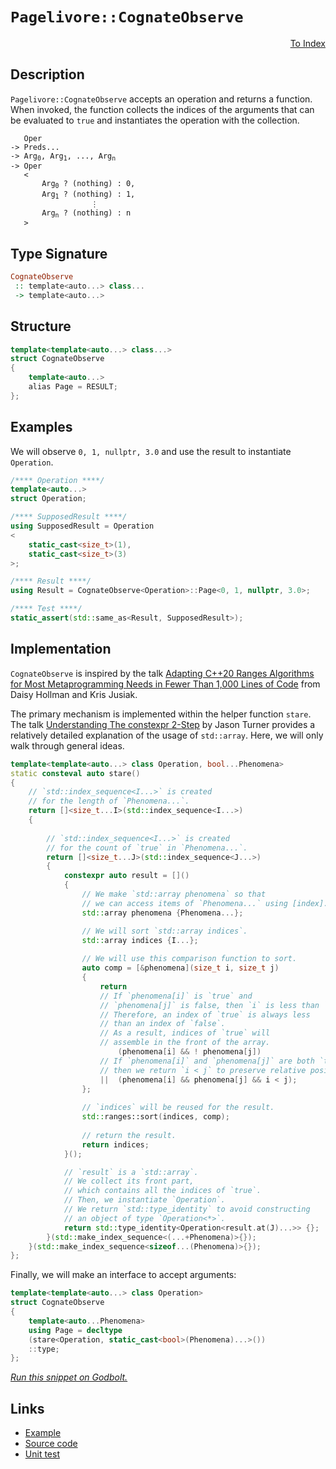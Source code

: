 <!-- Copyright 2024 Feng Mofan
SPDX-License-Identifier: Apache-2.0 -->

# `Pagelivore::CognateObserve`

<p style='text-align: right;'><a href="../../../facilities/metafunctions.md#pagelivore-cognate-observe">To Index</a></p>

## Description

`Pagelivore::CognateObserve` accepts an operation and returns a function.
When invoked, the function collects the indices of the arguments that can be evaluated to `true` and instantiates the operation with the collection.

<pre><code>   Oper
-> Preds...
-> Arg<sub>0</sub>, Arg<sub>1</sub>, ..., Arg<sub>n</sub>
-> Oper
   <
       Arg<sub>0</sub> ? (nothing) : 0,
       Arg<sub>1</sub> ? (nothing) : 1,
                  &vellip;
       Arg<sub>n</sub> ? (nothing) : n
   ></code></pre>

## Type Signature

```Haskell
CognateObserve
 :: template<auto...> class...
 -> template<auto...>
```

## Structure

```C++
template<template<auto...> class...>
struct CognateObserve
{
    template<auto...>
    alias Page = RESULT;
};
```

## Examples

We will observe `0, 1, nullptr, 3.0` and use the result to instantiate `Operation`.

```C++
/**** Operation ****/
template<auto...>
struct Operation;

/**** SupposedResult ****/
using SupposedResult = Operation
<
    static_cast<size_t>(1),
    static_cast<size_t>(3)
>;

/**** Result ****/
using Result = CognateObserve<Operation>::Page<0, 1, nullptr, 3.0>;

/**** Test ****/
static_assert(std::same_as<Result, SupposedResult>);
```

## Implementation

`CognateObserve` is inspired by the talk [Adapting C++20 Ranges Algorithms for Most Metaprogramming Needs in Fewer Than 1,000 Lines of Code](https://youtu.be/69PuizjrgBM?list=PLPqbaGB3rnNmIaWPvuu4U6LWt1XooNi-L) from Daisy Hollman and Kris Jusiak.

The primary mechanism is implemented within the helper function `stare`.
The talk [Understanding The constexpr 2-Step](https://youtu.be/_AefJX66io8?list=PLPqbaGB3rnNmIaWPvuu4U6LWt1XooNi-L) by Jason Turner provides a relatively detailed explanation of the usage of `std::array`. Here, we will only walk through general ideas.

```C++
template<template<auto...> class Operation, bool...Phenomena>
static consteval auto stare()
{
    // `std::index_sequence<I...>` is created
    // for the length of `Phenomena...`.
    return []<size_t...I>(std::index_sequence<I...>)
    {
        
        // `std::index_sequence<I...>` is created
        // for the count of `true` in `Phenomena...`.
        return []<size_t...J>(std::index_sequence<J...>)
        {
            constexpr auto result = []()
            {
                // We make `std::array phenomena` so that
                // we can access items of `Phenomena...` using [index].
                std::array phenomena {Phenomena...};

                // We will sort `std::array indices`.
                std::array indices {I...};
                
                // We will use this comparison function to sort.
                auto comp = [&phenomena](size_t i, size_t j)
                {
                    return
                    // If `phenomena[i]` is `true` and
                    // `phenomena[j]` is false, then `i` is less than `j`.
                    // Therefore, an index of `true` is always less
                    // than an index of `false`.
                    // As a result, indices of `true` will
                    // assemble in the front of the array.
                        (phenomena[i] && ! phenomena[j])
                    // If `phenomena[i]` and `phenomena[j]` are both `true`,
                    // then we return `i < j` to preserve relative positions.
                    ||  (phenomena[i] && phenomena[j] && i < j);
                };
                
                // `indices` will be reused for the result.
                std::ranges::sort(indices, comp);
                
                // return the result.
                return indices;
            }();

            // `result` is a `std::array`.
            // We collect its front part,
            // which contains all the indices of `true`.
            // Then, we instantiate `Operation`.
            // We return `std::type_identity` to avoid constructing
            // an object of type `Operation<*>`.
            return std::type_identity<Operation<result.at(J)...>> {};
        }(std::make_index_sequence<(...+Phenomena)>{});
    }(std::make_index_sequence<sizeof...(Phenomena)>{});
};
```

Finally, we will make an interface to accept arguments:

```C++
template<template<auto...> class Operation>
struct CognateObserve
{
    template<auto...Phenomena>
    using Page = decltype
    (stare<Operation, static_cast<bool>(Phenomena)...>())
    ::type;
};
```

[*Run this snippet on Godbolt.*](https://godbolt.org/#z:OYLghAFBqd5QCxAYwPYBMCmBRdBLAF1QCcAaPECAMzwBtMA7AQwFtMQByARg9KtQYEAysib0QXACx8BBAKoBnTAAUAHpwAMvAFYTStJg1DIApACYAQuYukl9ZATwDKjdAGFUtAK4sGIAKwAzKSuADJ4DJgAcj4ARpjEEhpcpAAOqAqETgwe3r4BwemZjgLhkTEs8YlcybaY9iUMQgRMxAS5Pn5BdQ3Zza0EZdFxCUkpCi1tHfndEwNDFVVjAJS2qF7EyOwcAPQAVAeHR8cnezsmGgCC%2B4cA1AAimKmujMh4mAq3R%2BdXN6f/xx%2BlwuwLMgQiyG8WFuJkCbi8jlohAAnrDsCDzOCGJCvNDYW5kBN0FgqGiMWCIVDMDC4WJgCRCAgWGSrpjKbjqfjWsQmKjAujWb8AcLASC/ntbgBJFipehsQRMRpfQ5A8UigFAsVHW5zYjU74ggiYGUGI34o0mxWYLkI1AAOgdaNukKYCk%2BAHlnjzGqRbrFUJ4HXblAhGKh5UwWZc5o5kM6BBNMAA3MS3Ji2nWTTAQZYYgDsViut2Ltx2OxhADYNESQCAIlhVAB9JQARy8r2tcMlQbJVdueE%2ByD1VvQIJLpfL/GItwIodu9CMs9uqColY0IbDEZ7VbtY5LeoIGwYMP8Vn893xmQAXphGwQg5K0RAa3WGA3m5g2x38d3Hfzc0WJYmAWe7jsWoFgWWa4vvWmBNq27bYp2bi/ru/ImH2A7OsORqjoBYETrcU4znOaBeIIy6rhhGgEMQ7bUf2x7URuDDhowTDbhou74WBB5HieZ4XnC163veDoAFJPjBb5wR%2BX5Ifi4k9v%2BEHjsBhaXARBFoAwiaqKk07pkQtx6goXi0AQNL3AJJjnjmqlaepDlaSWUEAOrUiwTAANaclWL7crytypKGrERgxCioCRirOS5hEAO7UqIx5MMgWxuv2FqfCua4sWxzCcbcXiZEYAmwaotn3NxmlxQRAXEDyyLBaF%2BVMDCBZ5Vujp5kJGmxS57nUvFdC0DqJCWdR9WNYx%2BDpdR1W1XVBDoLWgVNfWeDpe1FiocBvX9Y5PGLYRHm3MNtCjcV1KzlhaAyq0A4CER5EONkM5RZFbQLcdJZGVFd2pFZNlmBWIWbuxlXPngN53v2voibD2gATVP3bQdtV8cQDDo3FUGSlRVZg2FEOnnglUMVh1G0fRfaGHhKOo655bUUTrW2RY2jk5hnxUGISi%2BrOjBrmT3Pzh8nyzoYa6czuOMDeWAAqoZ6lOmC%2BlL5WUWu1PWqLYjxbynz0G6ctaVBkspcems5dRvO0Eo82mwRUHRmmJkfOZBC%2BhtW021WOsMedtBO5B5aukolT0IxJHUlQxCyFrgtpg1vLfYzWkQKz4Wk5VMIg%2BYFa3GAYDNeDzDs5z57I%2Bn454wTGhZyTFhk%2BeDF02ujfl6elcXrTep%2BqgS5U3RusaKQIe1%2BWgvHol7uHljws0m4twyxo73BaZCRJtSeqmng2/BRkWQJmnNfAW45/FpnLXZ83ucFwXpfE13HP3/nIP9kvK%2B5oEGnp3tsI/6MxDlBaiPsPiBxGn6HemArroCIiQGO7szIWVPsdF8PIjAfFrJ9AgEBwEKF9ADH%2BQDUYgPLJjY8SdTKezQYtShM1NoQN/jjPa9kWGCgZvLNcNCLIU0%2BG1Say1Vop1RLLI6ZtyynTQBdTADhMo83jhRVIAxx4SOduWeKCBNoIHjAqCIAiLpIIIVrYeNMuI4ygkrRgvpZ4GJaIIPAVo1yegSIqbIjt1Gh1uKdBhQiVogAIMiZ4jY8BYEcUEhixkmBJlQGEvREw6KvSMJYsOx5UCxG0HIyyOUgnPBcV6dxAh8R7F7BYrx44GEvjybeMJjBHCRLhK470Hi4S8PvIqCA4lljKXRPyNGPVAGxTYS%2BLyvlQkyXgp%2BRCWx8QQB7JYTq7Ef7ohAj1EhEERnCJAGM2pky5IzOQiJFcQYIBLOYCspy6yhmskGRw4EQo7geGAMwI07pYhKGIAfA0VwLSyitOaY0/yzS0ltL050BgMrNKKdjdCVxEleHkc815mB3mfO3vmUhM4gWmmQn9IM5zIxwoZsVCIwBbjKCYMATkgRrJYEhDUiCz4sz4mhT6TM7jkCNlEBMfE/pPBPkJT0v82AczVxLLWRl9yAHSseeqFUWo7jYFUKwWU%2BoFVyvlWcDErIKTYipEvHSWxUgEAUFGRVBxbhsrej8y4fzcU2iIL0kECL5HWuKbK642ohBeFSEUTA6AABKHsLLKgOECUlpUfV%2BoyAG4NKCJq0qtYUxoGI4QQRjJtblroCCXmhqJJ8XBVgZpaLGbNvLhL5rvE%2BQIyMySevFLceNnsw3aquJG8lzbQ2wmssiq0aKt7IXdbC7AtZKXUvxGPW4KRbgMHMrQE1ZBbiBDtBoetfVNW3AVh8SytrM1cvDgkPBL4FCsFvK6fEXava3Gjf6oNIbc0qV/hwVYtBOD%2BF4H4DgWhSCoE4BfSw1gxobC2HnQIPBSAEE0C%2B1Y3kAiSFXQADjMGYAAnKhrg/gNCIcQ1wPMeZpBvo4JIXgLAkhjy/T%2Bv9HBeAKBAGPKD36X2kDgLAGAiAQDrAIKkBE5BKAAzoAkKIZ7OCqEQxWAAtBWSQtxgBpWnQhswvAA2EAZCtFI/BBAiDEOwKQMhBCKBUOoJjpBdApHijyVInAeCvvfZ%2B6Dv7ODugRDxnJq4xOSek7J%2BTUg7RmFuBADwMpBPTkxEW3gjGtCrAgEgAT9AyAUAgHF0YwApBmD4HQI0xA6MQFiA52IERWjIms7wArzBiDIneVkhwJXSB3XlAQd0DBaDFZM1gWIXhgBuDEPbWrWAvJGHEG1vAepXrbzoyZuCciETbAgxEI0RGf1IliDyCrHgsAOdongMj3BeDb2IP6JQjwBvACREYaDqwqAGGAAoAAau8eKriv0Qc08IUQ4g9OvcM2oBzZn9CGGMNYaw%2Bg8AfPgKsVAJrsgTYk0SHtphAOWDMFR/bxA6l0cgKsOw2TsguDfNMPwKQwgRGGJUUYKQijHxyJ4ToehKeNAWCMaoPQccCH6FMGn%2BRxj1FZ00SYgwSeLHJ7YfnBO9C6gF%2BUJnEgsfrE2Lp2zHAP2kEo7wajtwPNSZk3JuMvn/MQFwKp0LYJwuQYu6sUMTAsCJBzKQODkgV2ocCARjQkgzCSCrBofwFZUP6E4CR0gZHwN2grFwCsiHUO4YrP4SQmGncVhVw56jtH6Nm6Y9F9jMXOMud44l5LxBhNsE4K0FgSY8wSbai6UqXBUN2i4Ku5T%2BAiBo/U/pt7OmJDSC%2B0oH7JndDpYs0wKzu3FfK9V45jgznuMIi1prrzVfyU17r6ugLQXUghbA2YZYEWLssdi%2BGdf8W%2BNJYPyFlABgjA15qBliyCQct5ZM2VortWn8Vaq9k2r9X6lNZaw59rnXusLoJsIN%2BsAchsf18BRtHBxsHMptkAZtat5t6gHNltVtkR1ttgf0tsdsIN9tDtMBjswCyVd8rsqU7sHsntatXttMPsu9ZBvtjMf1%2B9/tzsEcrBLAQcwdMdf0ocExOBYdlp4cgckcUcEgW9sFuDsdXpnAIBXAxcic3xGcydmd6dsh5C0gj4GdBdpdudeg2dRdOdCcWdpC%2Bd5htDlDxcDC8gjCJclClgi01gQMFc/cld7MTN1c58ZMF9p1a96814Dcm9EEwtt808osLdMArdRhbciMA8g9a9Xc8x/BUN8NAg3cPdY9E93DOAU8GNd9WMOMuNXNj989C9tgS8vMWAFAkw4wkwl9cUJhG8jcwk9BqD3tdM6CDMe9GCdAQBghB9h8bMXCx8k8nMc83MNcKiqiai6irQJhV9T94swNa0d90898UAFiEhiiNjEhqi/VGxajUNGx6iCBGxVBpMb8st798tCsKsX8bjKtMkP9ds6twwGsf9WsIDMAOsusetgDeBQDBtMD/iRsccYDJtVBpsjREDBBkCTNUCisMDNs0ccC9sEh8DCDBtiDVjSCbt7tMBHtnhnteBWiO9Pt6CujfteiWDAdEcbBlsMdbdIdGgJsdgaw2DrBkc1dUd0dwdjDGg8d3BDC9BicpcLCKdNC1ChTxTihsg7DhcpDGh2d2gpS%2BS%2Bh%2Bc5TmcJd1DbDzD7DZcnCZchi3CqNOAJiZNKjqjbgDi7RjiAtDdm8wNTdIsYNSBLdrdKBFdYiQA0M7RAhAh/AsNY8NANA/S8xw9MiTSaNbBU9nTlhYMQBJB/A7QMN8NgzENJAMMuBkMQYXDAhjS1dsjQiXSiMlMIyCyozYzVh9tMhnBJAgA%3D%3D)

## Links

- [Example](../../../code/facilities/metafunctions/pagelivore/cognate_observe/implementation.hpp)
- [Source code](../../../../conceptrodon/descend/pagelivore/cognate_observe.hpp)
- [Unit test](../../../../tests/unit/metafunctions/pagelivore/cognate_observe.test.hpp)
